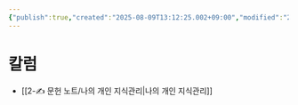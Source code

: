 ```yaml
---
{"publish":true,"created":"2025-08-09T13:12:25.002+09:00","modified":"2025-08-09T13:12:28.544+09:00","cssclasses":""}
---
```


# 칼럼
- [[2-✍️ 문헌 노트/나의 개인 지식관리\|나의 개인 지식관리]]
